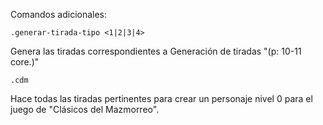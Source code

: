 Comandos adicionales:
```
.generar-tirada-tipo <1|2|3|4>
```
Genera las tiradas correspondientes a Generación de tiradas "(p: 10-11 core.)"

```
.cdm
```
Hace todas las tiradas pertinentes para crear un personaje nivel 0 para el juego de "Clásicos del Mazmorreo".

